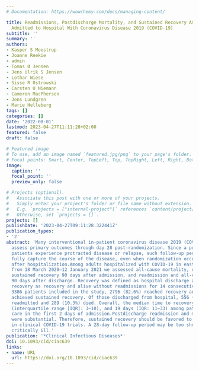 ```yaml
---
# Documentation: https://wowchemy.com/docs/managing-content/

title: Readmissions, Postdischarge Mortality, and Sustained Recovery Among Patients
  Admitted to Hospital With Coronavirus Disease 2019 (COVID-19)
subtitle: ''
summary: ''
authors:
- Kasper S Moestrup
- Joanne Reekie
- admin
- Tomas Ø Jensen
- Jens Ulrik S Jensen
- Lothar Wiese
- Sisse R Ostrowski
- Carsten U Niemann
- Cameron MacPherson
- Jens Lundgren
- Marie Helleberg
tags: []
categories: []
date: '2022-08-01'
lastmod: 2023-04-27T11:11:28+02:00
featured: false
draft: false

# Featured image
# To use, add an image named `featured.jpg/png` to your page's folder.
# Focal points: Smart, Center, TopLeft, Top, TopRight, Left, Right, BottomLeft, Bottom, BottomRight.
image:
  caption: ''
  focal_point: ''
  preview_only: false

# Projects (optional).
#   Associate this post with one or more of your projects.
#   Simply enter your project's folder or file name without extension.
#   E.g. `projects = ["internal-project"]` references `content/project/deep-learning/index.md`.
#   Otherwise, set `projects = []`.
projects: []
publishDate: '2023-04-27T09:11:28.322441Z'
publication_types:
- '2'
abstract: 'Many interventional in-patient coronavirus disease 2019 (COVID-19) trials
  assess primary outcomes through day 28 post-randomization. Since a proportion of
  patients experience protracted disease or relapse, such follow-up period may not
  fully capture the course of the disease, even when randomization occurs a few days
  after hospitalization.Among adults hospitalized with COVID-19 in eastern Denmark
  from 18 March 2020–12 January 2021 we assessed all-cause mortality, recovery, and
  sustained recovery 90 days after admission, and readmission and all-cause mortality
  90 days after discharge. Recovery was defined as hospital discharge and sustained
  recovery as recovery and alive without readmissions for 14 consecutive days.Among
  3386 patients included in the study, 2796 (82.6%) reached recovery and 2600 (77.0%)
  achieved sustained recovery. Of those discharged from hospital, 556 (19.9%) were
  readmitted and 289 (10.3%) died. Overall, the median time to recovery was 6 days
  (interquartile range [IQR]: 3–10), and 19 days (IQR: 11–33) among patients in intensive
  care in the first 2 days of admission.Postdischarge readmission and mortality rates
  were substantial. Therefore, sustained recovery should be favored to recovery outcomes
  in clinical COVID-19 trials. A 28-day follow-up period may be too short for the
  critically ill.'
publication: '*Clinical Infectious Diseases*'
doi: 10.1093/cid/ciac639
links:
- name: URL
  url: https://doi.org/10.1093/cid/ciac639
---
```

